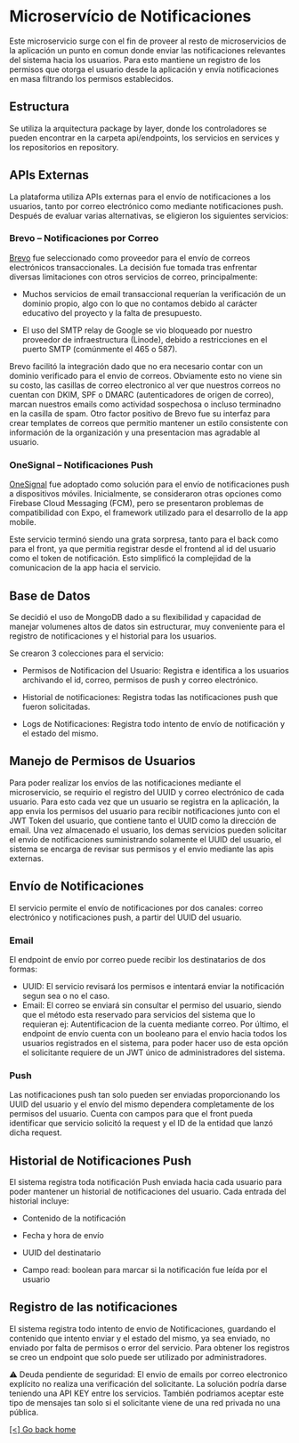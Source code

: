 # Microservício de Notificaciones

Este microservicio surge con el fin de proveer al resto de microservicios de la aplicación un punto en comun donde enviar las notificaciones relevantes del sistema hacia los usuarios. Para esto mantiene un registro de los permisos que otorga el usuario desde la aplicación y envía notificaciones en masa filtrando los permisos establecidos. 

## Estructura

Se utiliza la arquitectura package by layer, donde los controladores se pueden encontrar en la carpeta api/endpoints, los servicios en services y los repositorios en repository.

## APIs Externas

La plataforma utiliza APIs externas para el envío de notificaciones a los usuarios, tanto por correo electrónico como mediante notificaciones push. Después de evaluar varias alternativas, se eligieron los siguientes servicios:

### Brevo – Notificaciones por Correo
[Brevo](https://www.brevo.com/es/) fue seleccionado como proveedor para el envío de correos electrónicos transaccionales. La decisión fue tomada tras enfrentar diversas limitaciones con otros servicios de correo, principalmente:

 - Muchos servicios de email transaccional requerían la verificación de un dominio propio, algo con lo que no contamos debido al carácter educativo del proyecto y la falta de presupuesto.

 - El uso del SMTP relay de Google se vio bloqueado por nuestro proveedor de infraestructura (Linode), debido a restricciones en el puerto SMTP (comúnmente el 465 o 587).

Brevo facilitó la integración dado que no era necesario contar con un dominio verificado para el envio de correos. Obviamente esto no viene sin su costo, las casillas de correo electronico al ver que nuestros correos no cuentan con DKIM, SPF o DMARC (autenticadores de origen de correo), marcan nuestros emails como actividad sospechosa o incluso terminadno en la casilla de spam. Otro factor positivo de Brevo fue su interfaz para crear templates de correos que permitio mantener un estilo consistente con información de la organización y una presentacion mas agradable al usuario.

### OneSignal – Notificaciones Push

[OneSignal](https://onesignal.com/) fue adoptado como solución para el envío de notificaciones push a dispositivos móviles. Inicialmente, se consideraron otras opciones como Firebase Cloud Messaging (FCM), pero se presentaron problemas de compatibilidad con Expo, el framework utilizado para el desarrollo de la app mobile.

Este servicio terminó siendo una grata sorpresa, tanto para el back como para el front, ya que permitia registrar desde el frontend al id del usuario como el token de notificación. Esto simplificó la complejidad de la comunicacion de la app hacia el servicio.


## Base de Datos

Se decidió el uso de MongoDB dado a su flexibilidad y capacidad de manejar volumenes altos de datos sin estructurar, muy conveniente para el registro de notificaciones y el historial para los usuarios.

Se crearon 3 colecciones para el servicio:

 - Permisos de Notificacion del Usuario: Registra e identifica a los usuarios archivando el id, correo, permisos de push y correo electrónico.

 - Historial de notificaciones: Registra todas las notificaciones push que fueron solicitadas.

 - Logs de Notificaciones: Registra todo intento de envío de notificación y el estado del mismo. 

## Manejo de Permisos de Usuarios

Para poder realizar los envíos de las notificaciones mediante el microservicio, se requirio el registro del UUID y correo electrónico de cada usuario. Para esto cada vez que un usuario se registra en la aplicación, la app envia los permisos del usuario para recibir notificaciones junto con el JWT Token del usuario, que contiene tanto el UUID como la dirección de email. Una vez almacenado el usuario, los demas servicios pueden solicitar el envío de notificaciones suministrando solamente el UUID del usuario, el sistema se encarga de revisar sus permisos y el envio mediante las apis externas. 

## Envío de Notificaciones

El servicio permite el envío de notificaciones por dos canales: correo electrónico y notificaciones push, a partir del UUID del usuario.

### Email

El endpoint de envío por correo puede recibir los destinatarios de dos formas: 
 -  UUID: El servicio revisará los permisos e intentará enviar la notificación segun sea o no el caso.
 -  Email: El correo se enviará sin consultar el permiso del usuario, siendo que el método esta reservado para servicios del sistema que lo requieran ej: Autentificacion de la cuenta mediante correo. Por último, el endpoint de envío cuenta con un booleano para el envio hacia todos los usuarios registrados en el sistema, para poder hacer uso de esta opción el solicitante requiere de un JWT único de administradores del sistema.

### Push

Las notificaciones push tan solo pueden ser enviadas proporcionando los UUID del usuario y el envío del mismo dependera completamente de los permisos del usuario. Cuenta con campos para que el front pueda identificar que servicio solicitó la request y el ID de la entidad que lanzó dicha request.

## Historial de Notificaciones Push

El sistema registra toda notificación Push enviada hacia cada usuario para poder mantener un historial de notificaciones del usuario. Cada entrada del historial incluye:

 - Contenido de la notificación

 - Fecha y hora de envío

 - UUID del destinatario

 - Campo read: boolean para marcar si la notificación fue leída por el usuario

## Registro de las notificaciones

El sistema registra todo intento de envio de Notificaciones, guardando el contenido que intento enviar y el estado del mismo, ya sea enviado, no enviado por falta de permisos o error del servicio. Para obtener los registros se creo un endpoint que solo puede ser utilizado por administradores.

⚠️ Deuda pendiente de seguridad: El envio de emails por correo electronico explícito no realiza una verificación del solicitante. La solución podría darse teniendo una API KEY entre los servicios. También podriamos aceptar este tipo de mensajes tan solo si el solicitante viene de una red privada no una pública.

[[<] Go back home](../README.md)
